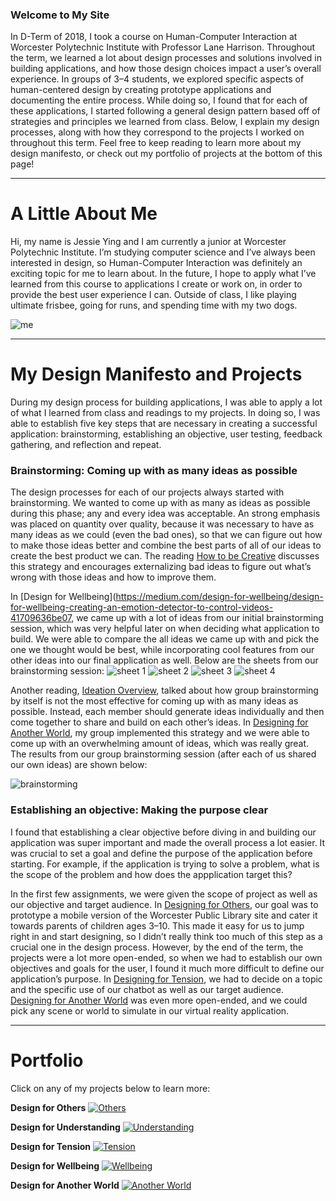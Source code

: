 ### Welcome to My Site

In D-Term of 2018, I took a course on Human-Computer Interaction at Worcester Polytechnic Institute with Professor Lane Harrison. Throughout the term, we learned a lot about design processes and solutions involved in building applications, and how those design choices impact a user’s overall experience. In groups of 3–4 students, we explored specific aspects of human-centered design by creating prototype applications and documenting the entire process. While doing so, I found that for each of these applications, I started following a general design pattern based off of strategies and principles we learned from class. Below, I explain my design processes, along with how they correspond to the projects I worked on throughout this term. Feel free to keep reading to learn more about my design manifesto, or check out my portfolio of projects at the bottom of this page!

* * *

# A Little About Me

Hi, my name is Jessie Ying and I am currently a junior at Worcester Polytechnic Institute. I’m studying computer science and I’ve always been interested in design, so Human-Computer Interaction was definitely an exciting topic for me to learn about. In the future, I hope to apply what I’ve learned from this course to applications I create or work on, in order to provide the best user experience I can. Outside of class, I like playing ultimate frisbee, going for runs, and spending time with my two dogs.

![me](https://jessieying.github.io/design-manifesto/images/jessie-ying.png)

* * *

# My Design Manifesto and Projects

During my design process for building applications, I was able to apply a lot of what I learned from class and readings to my projects. In doing so, I was able to establish five key steps that are necessary in creating a successful application: brainstorming, establishing an objective, user testing, feedback gathering, and reflection and repeat.

### Brainstorming: Coming up with as many ideas as possible

The design processes for each of our projects always started with brainstorming. We wanted to come up with as many as ideas as possible during this phase; any and every idea was acceptable. An strong emphasis was placed on quantity over quality, because it was necessary to have as many ideas as we could (even the bad ones), so that we can figure out how to make those ideas better and combine the best parts of all of our ideas to create the best product we can. The reading [How to be Creative](http://faculty.washington.edu/ajko/books/design-methods/how-to-be-creative.html) discusses this strategy and encourages externalizing bad ideas to figure out what’s wrong with those ideas and how to improve them.

In [Design for Wellbeing](https://medium.com/design-for-wellbeing/design-for-wellbeing-creating-an-emotion-detector-to-control-videos-41709636be07, we came up with a lot of ideas from our initial brainstorming session, which was very helpful later on when deciding what application to build. We were able to compare the all ideas we came up with and pick the one we thought would be best, while incorporating cool features from our other ideas into our final application as well. Below are the sheets from our brainstorming session:
![sheet 1](https://jessieying.github.io/design-manifesto/images/sheet1.jpg)
![sheet 2](https://jessieying.github.io/design-manifesto/images/sheet2.jpg)
![sheet 3](https://jessieying.github.io/design-manifesto/images/sheet3.jpg)
![sheet 4](https://jessieying.github.io/design-manifesto/images/sheet4.jpg)

Another reading, [Ideation Overview](https://kixlab.org/courses/cs374-spring-2017/classes/08-Ideation/), talked about how group brainstorming by itself is not the most effective for coming up with as many ideas as possible. Instead, each member should generate ideas individually and then come together to share and build on each other’s ideas. In [Designing for Another World](https://medium.com/@robertharrison43/design-for-another-world-603bed415e64), my group implemented this strategy and we were able to come up with an overwhelming amount of ideas, which was really great. The results from our group brainstorming session (after each of us shared our own ideas) are shown below:


![brainstorming](https://jessieying.github.io/design-manifesto/images/another-world-brainstorm.jpg)


### Establishing an objective: Making the purpose clear

I found that establishing a clear objective before diving in and building our application was super important and made the overall process a lot easier. It was crucial to set a goal and define the purpose of the application before starting. For example, if the application is trying to solve a problem, what is the scope of the problem and how does the appplication target this?

In the first few assignments, we were given the scope of project as well as our objective and target audience. In [Designing for Others](https://medium.com/@Avorent/an-alternate-design-for-worcester-public-library-21d8021b470c), our goal was to prototype a mobile version of the Worcester Public Library site and cater it towards parents of children ages 3–10. This made it easy for us to jump right in and start designing, so I didn’t really think too much of this step as a crucial one in the design process. However, by the end of the term, the projects were a lot more open-ended, so when we had to establish our own objectives and goals for the user, I found it much more difficult to define our application’s purpose. In [Designing for Tension](https://medium.com/@john3r8amaral/design-for-tension-8081059ed3e5), we had to decide on a topic and the specific use of our chatbot as well as our target audience. [Designing for Another World](https://medium.com/@robertharrison43/design-for-another-world-603bed415e64) was even more open-ended, and we could pick any scene or world to simulate in our virtual reality application.


* * *

# Portfolio

Click on any of my projects below to learn more:

**Design for Others**
[![Others](https://jessieying.github.io/design-manifesto/images/design-for-others.png)](https://medium.com/@Avorent/an-alternate-design-for-worcester-public-library-21d8021b470c)

**Design for Understanding**
[![Understanding](https://jessieying.github.io/design-manifesto/images/design-for-understanding.png)](https://medium.com/design-for-understanding-design-process/design-for-understanding-b3d08904b868)

**Design for Tension**
[![Tension](https://jessieying.github.io/design-manifesto/images/design-for-tension.png)](https://medium.com/@john3r8amaral/design-for-tension-8081059ed3e5)

**Design for Wellbeing**
[![Wellbeing](https://jessieying.github.io/design-manifesto/images/design-for-wellbeing.png)](https://medium.com/design-for-wellbeing/design-for-wellbeing-creating-an-emotion-detector-to-control-videos-41709636be07)

**Design for Another World**
[![Another World](https://jessieying.github.io/design-manifesto/images/design-for-another-world.png)](https://medium.com/@robertharrison43/design-for-another-world-603bed415e64)






